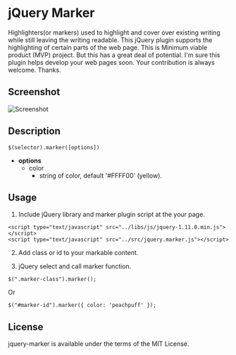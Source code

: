 # jQuery Marker

Highlighters(or markers) used to highlight and cover over existing writing while still leaving the writing readable. This jQuery plugin supports the highlighting of certain parts of the web page. This is Minimum viable product (MVP) project. But this has a great deal of potential. I'm sure this plugin helps develop your web pages soon. Your contribution is always welcome. Thanks.

## Screenshot

![Screenshot](https://raw.github.com/jongha/jquery-marker/master/demo/screenshot.png)

## Description

```
$(selector).marker([options])
```

* **options**
  * color
    * string of color, default '#FFFF00' (yellow).

## Usage

1. Include jQuery library and marker plugin script at the your page.

```
<script type="text/javascript" src="../libs/js/jquery-1.11.0.min.js"></script>
<script type="text/javascript" src="../src/jquery.marker.js"></script>
```

2. Add class or id to your markable content.

3. jQuery select and call marker function.

```
$(".marker-class").marker();
```

Or

```
$("#marker-id").marker({ color: 'peachpuff' });
```

## License

jquery-marker is available under the terms of the MIT License.

